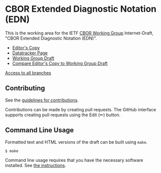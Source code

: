 # CBOR Extended Diagnostic Notation (EDN)

This is the working area for the IETF [CBOR Working Group](https://datatracker.ietf.org/group/cbor/documents/) Internet-Draft, "CBOR Extended Diagnostic Notation (EDN)".

* [Editor's Copy](https://cbor-wg.github.io/edn-literal/#go.draft-ietf-cbor-edn-literals.html)
* [Datatracker Page](https://datatracker.ietf.org/doc/draft-ietf-cbor-edn-literals)
* [Working Group Draft](https://datatracker.ietf.org/doc/html/draft-ietf-cbor-edn-literals)
* [Compare Editor's Copy to Working Group Draft](https://cbor-wg.github.io/edn-literal/#go.draft-ietf-cbor-edn-literals.diff)

[Access to all branches](https://cbor-wg.github.io/edn-literal/)

## Contributing

See the
[guidelines for contributions](https://github.com/cbor-wg/edn-literal/blob/main/CONTRIBUTING.md).

Contributions can be made by creating pull requests.
The GitHub interface supports creating pull requests using the Edit (✏) button.


## Command Line Usage

Formatted text and HTML versions of the draft can be built using `make`.

```sh
$ make
```

Command line usage requires that you have the necessary software installed.  See
[the instructions](https://github.com/martinthomson/i-d-template/blob/main/doc/SETUP.md).

